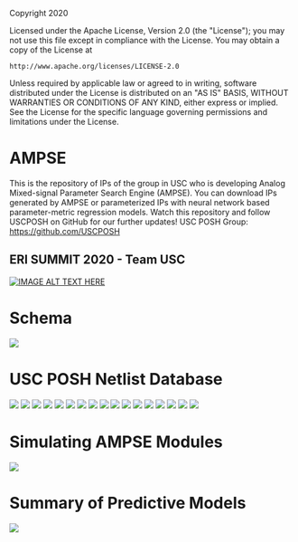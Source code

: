 Copyright 2020

Licensed under the Apache License, Version 2.0 (the "License");
you may not use this file except in compliance with the License.
You may obtain a copy of the License at

    http://www.apache.org/licenses/LICENSE-2.0

Unless required by applicable law or agreed to in writing, software
distributed under the License is distributed on an "AS IS" BASIS,
WITHOUT WARRANTIES OR CONDITIONS OF ANY KIND, either express or implied.
See the License for the specific language governing permissions and
limitations under the License.

# AMPSE 
This is the repository of IPs of the group in USC who is developing Analog Mixed-signal Parameter Search Engine (AMPSE). You can download IPs generated by AMPSE or parameterized IPs with neural network based parameter-metric regression models. Watch this repository and follow USCPOSH on GitHub for our further updates!  USC POSH Group: https://github.com/USCPOSH

## ERI SUMMIT 2020 - Team USC
[![IMAGE ALT TEXT HERE](http://img.youtube.com/vi/LJCigZ_xq2g/0.jpg)](https://www.youtube.com/watch?v=LJCigZ_xq2g)

# Schema
<img src="Documentation/images/Schema_AMPSE.png">

# USC POSH Netlist Database
<img src="Documentation/images/USC_POSH_netlist_database_Page_01.png">
<img src="Documentation/images/USC_POSH_netlist_database_Page_02.png">
<img src="Documentation/images/USC_POSH_netlist_database_Page_03.png">
<img src="Documentation/images/USC_POSH_netlist_database_Page_04.png">
<img src="Documentation/images/USC_POSH_netlist_database_Page_05.png">
<img src="Documentation/images/USC_POSH_netlist_database_Page_06.png">
<img src="Documentation/images/USC_POSH_netlist_database_Page_07.png">
<img src="Documentation/images/USC_POSH_netlist_database_Page_08.png">
<img src="Documentation/images/USC_POSH_netlist_database_Page_09.png">
<img src="Documentation/images/USC_POSH_netlist_database_Page_10.png">
<img src="Documentation/images/USC_POSH_netlist_database_Page_11.png">
<img src="Documentation/images/USC_POSH_netlist_database_Page_12.png">
<img src="Documentation/images/USC_POSH_netlist_database_Page_13.png">
<img src="Documentation/images/USC_POSH_netlist_database_Page_14.png">
<img src="Documentation/images/USC_POSH_netlist_database_Page_15.png">
<img src="Documentation/images/USC_POSH_netlist_database_Page_16.png">
<img src="Documentation/images/USC_POSH_netlist_database_Page_17.png">

# Simulating AMPSE Modules
<img src="Documentation/images/Simulating_AMPSE_modules.png">

# Summary of Predictive Models
<img src="Documentation/images/Summary_of_predictive_models.png">
